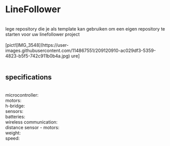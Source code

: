 # LineFollower
<br />
lege repository die je als template kan gebruiken om een eigen repository te starten voor uw linefollower project
<br />
<br />
[pict![IMG_3548](https://user-images.githubusercontent.com/114867551/209120910-ac029df3-5359-4823-b5f5-742c911b0b4a.jpg)
ure]
<br />
<br />
  
## specifications
<br />
microcontroller:
<br />
motors: 
<br />
h-bridge:
<br />
sensors:
<br />
batteries:
<br />
wireless communication:
<br />
distance sensor - motors:
<br />
weight:
<br />
speed: 
<br />

